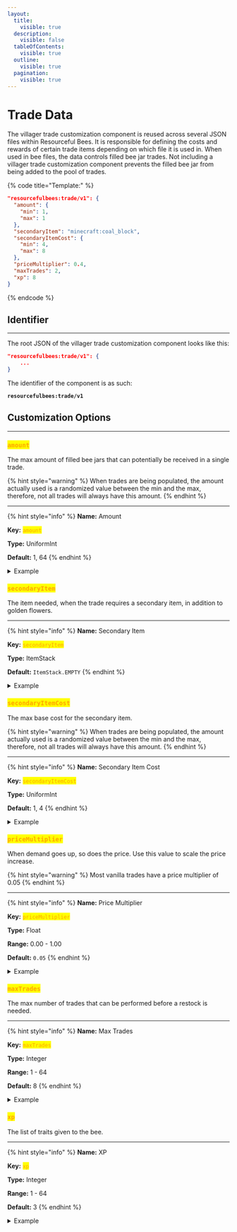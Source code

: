 ```yaml
---
layout:
  title:
    visible: true
  description:
    visible: false
  tableOfContents:
    visible: true
  outline:
    visible: true
  pagination:
    visible: true
---
```


# Trade Data

The villager trade customization component is reused across several JSON files within Resourceful Bees. It is responsible for defining the costs and rewards of certain trade items depending on which file it is used in. When used in bee files, the data controls filled bee jar trades. Not including a villager trade customization component prevents the filled bee jar from being added to the pool of trades.

{% code title="Template:" %}
```json
"resourcefulbees:trade/v1": {
  "amount": {
    "min": 1,
    "max": 1
  },
  "secondaryItem": "minecraft:coal_block",
  "secondaryItemCost": {
    "min": 4,
    "max": 8
  },
  "priceMultiplier": 0.4,
  "maxTrades": 2,
  "xp": 8
}
```
{% endcode %}



## Identifier

***

The root JSON of the villager trade customization component looks like this:

```json
"resourcefulbees:trade/v1": {
    ...
}
```

The identifier of the component is as such:

<pre><code><strong>resourcefulbees:trade/v1
</strong></code></pre>



## Customization Options

***

### <mark style="color:orange;">`amount`</mark>

The max amount of filled bee jars that can potentially be received in a single trade.

{% hint style="warning" %}
When trades are being populated, the amount actually used is a randomized value between the min and the max, therefore, not all trades will always have this amount.
{% endhint %}

***

{% hint style="info" %}
**Name:** Amount

**Key:** <mark style="color:orange;">`amount`</mark>

**Type:** UniformInt

**Default:** 1, 64
{% endhint %}

<details>

<summary>Example</summary>

```json
"resourcefulbees:trade/v1": {
  "amount": {
    "min": 1,
    "max": 1
  }
}
```

</details>



### <mark style="color:orange;">`secondaryItem`</mark>

The item needed, when the trade requires a secondary item, in addition to golden flowers.

***

{% hint style="info" %}
**Name:** Secondary Item

**Key:** <mark style="color:orange;">`secondaryItem`</mark>

**Type:** ItemStack

**Default:** `ItemStack.EMPTY`
{% endhint %}

<details>

<summary>Example</summary>

```json
"resourcefulbees:trade/v1": {
  "secondaryItem": "minecraft:coal_block"
}
```

</details>



### <mark style="color:orange;">`secondaryItemCost`</mark>

The max base cost for the secondary item.

{% hint style="warning" %}
When trades are being populated, the amount actually used is a randomized value between the min and the max, therefore, not all trades will always have this amount.
{% endhint %}

***

{% hint style="info" %}
**Name:** Secondary Item Cost

**Key:** <mark style="color:orange;">`secondaryItemCost`</mark>

**Type:** UniformInt

**Default:** 1, 4
{% endhint %}

<details>

<summary>Example</summary>

```json
"resourcefulbees:trade/v1": {
  "secondaryItem": "minecraft:coal_block",
  "secondaryItemCost": {
    "min": 4,
    "max": 8
  }
}
```

</details>



### <mark style="color:orange;">`priceMultiplier`</mark>

When demand goes up, so does the price. Use this value to scale the price increase.

{% hint style="warning" %}
Most vanilla trades have a price multiplier of 0.05
{% endhint %}

***

{% hint style="info" %}
**Name:** Price Multiplier

**Key:** <mark style="color:orange;">`priceMultiplier`</mark>

**Type:** Float

**Range:** 0.00 - 1.00

**Default:** `0.05`
{% endhint %}

<details>

<summary>Example</summary>

```json
"resourcefulbees:trade/v1": {
  "priceMultiplier": 0.4
}
```

</details>



### <mark style="color:orange;">`maxTrades`</mark>

The max number of trades that can be performed before a restock is needed.&#x20;

***

{% hint style="info" %}
**Name:** Max Trades

**Key:** <mark style="color:orange;">`maxTrades`</mark>

**Type:** Integer

**Range:** 1 - 64

**Default:** 8
{% endhint %}

<details>

<summary>Example</summary>

```json
"resourcefulbees:trade/v1": {
  "maxTrades": 2
}
```

</details>



### <mark style="color:orange;">`xp`</mark>

The list of traits given to the bee.

***

{% hint style="info" %}
**Name:** XP

**Key:** <mark style="color:orange;">`xp`</mark>

**Type:** Integer

**Range:** 1 - 64

**Default:** 3
{% endhint %}

<details>

<summary>Example</summary>

```json
"resourcefulbees:trade/v1": {
  "xp": 8
}
```

</details>

